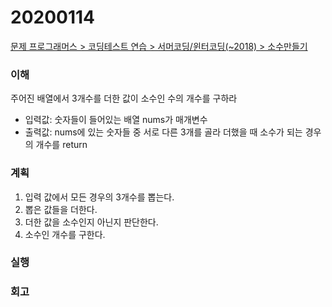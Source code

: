 # 20200114 

[문제 프로그래머스 > 코딩테스트 연습 > 서머코딩/윈터코딩(~2018) > 소수만들기](https://programmers.co.kr/learn/courses/30/lessons/12977)  

### 이해
 주어진 배열에서 3개수를 더한 값이 소수인 수의 개수를 구하라
 * 입력값: 숫자들이 들어있는 배열 nums가 매개변수
 * 출력값: nums에 있는 숫자들 중 서로 다른 3개를 골라 더했을 때 소수가 되는 경우의 개수를 return

 ### 계획
  1. 입력 값에서 모든 경우의 3개수를 뽑는다.
  2. 뽑은 값들을 더한다.
  3. 더한 값을 소수인지 아닌지 판단한다.
  4. 소수인 개수를 구한다.

  ### 실행

  ### 회고 